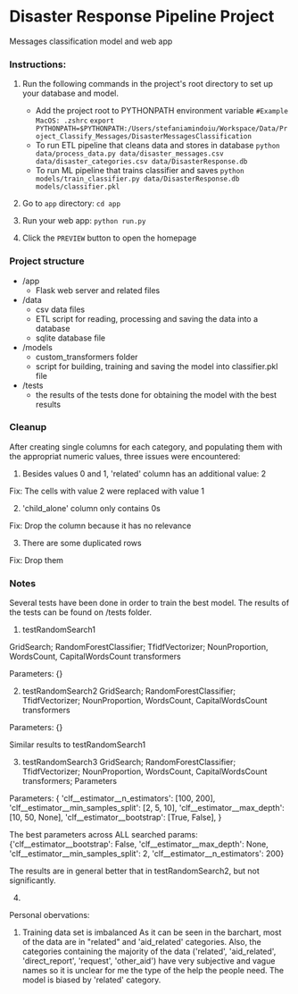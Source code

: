 # Disaster Response Pipeline Project
Messages classification model and web app

### Instructions:
1. Run the following commands in the project's root directory to set up your database and model.
    - Add the project root to PYTHONPATH environment variable
        `#Example MacOS: .zshrc`
        `export PYTHONPATH=$PYTHONPATH:/Users/stefaniamindoiu/Workspace/Data/Project_Classify_Messages/DisasterMessagesClassification`
    - To run ETL pipeline that cleans data and stores in database
        `python data/process_data.py data/disaster_messages.csv data/disaster_categories.csv data/DisasterResponse.db`
    - To run ML pipeline that trains classifier and saves
        `python models/train_classifier.py data/DisasterResponse.db models/classifier.pkl`

2. Go to `app` directory: `cd app`

3. Run your web app: `python run.py`

4. Click the `PREVIEW` button to open the homepage

### Project structure
- /app
    - Flask web server and related files
- /data
    - csv data files
    - ETL script for reading, processing and saving the data into a database
    - sqlite database file
- /models
    - custom_transformers folder
    - script for building, training and saving the model into classifier.pkl file
- /tests
    - the results of the tests done for obtaining the model with the best results

### Cleanup
After creating single columns for each category, and populating them with the appropriat numeric values, three issues were encountered:
1. Besides values 0 and 1, 'related' column has an additional value: 2

Fix: The cells with value 2 were replaced with value 1

2. 'child_alone' column only contains 0s

Fix: Drop the column because it has no relevance

3. There are some duplicated rows

Fix: Drop them

### Notes
Several tests have been done in order to train the best model. The results of the tests can be found on /tests folder.
1. testRandomSearch1

GridSearch; RandomForestClassifier; TfidfVectorizer; NounProportion, WordsCount, CapitalWordsCount transformers

Parameters: {}

2. testRandomSearch2
GridSearch; RandomForestClassifier; TfidfVectorizer; NounProportion, WordsCount, CapitalWordsCount transformers

Parameters: {}

Similar results to testRandomSearch1

3. testRandomSearch3
GridSearch; RandomForestClassifier; TfidfVectorizer; NounProportion, WordsCount, CapitalWordsCount transformers; Parameters

Parameters: {
    'clf__estimator__n_estimators': [100, 200],
    'clf__estimator__min_samples_split': [2, 5, 10],
    'clf__estimator__max_depth': [10, 50, None],
    'clf__estimator__bootstrap': [True, False],
}

The best parameters across ALL searched params: {'clf__estimator__bootstrap': False, 'clf__estimator__max_depth': None, 'clf__estimator__min_samples_split': 2, 'clf__estimator__n_estimators': 200}

The results are in general better that in testRandomSearch2, but not significantly.

4. 

Personal obervations:
1. Training data set is imbalanced
As it can be seen in the barchart, most of the data are in "related" and 'aid_related' categories. Also, the categories containing the majority of the data ('related', 'aid_related', 'direct_report', 'request', 'other_aid') have very subjective and vague names so it is unclear for me the type of the help the people need. The model is biased by 'related' category.


